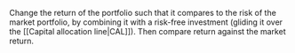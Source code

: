 Change the return of the portfolio such that it compares to the risk of the market portfolio, by combining it with a risk-free investment (gliding it over the [[Capital allocation line|CAL]]). Then compare return against the market return.